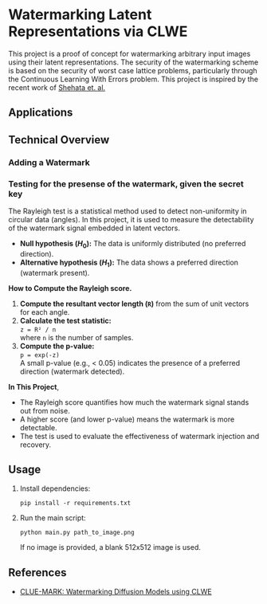 # Watermarking Latent Representations via CLWE

This project is a proof of concept for watermarking arbitrary input images using their latent representations. The security of the watermarking scheme is based on the security of worst case lattice problems, particularly through the  Continuous Learning With Errors problem. This project is inspired by the recent work of [Shehata et. al.](https://arxiv.org/abs/2411.11434)

## Applications

## Technical Overview

### Adding a Watermark

### Testing for the presense of the watermark, given the secret key 

The Rayleigh test is a statistical method used to detect non-uniformity in circular data (angles). In this project, it is used to measure the detectability of the watermark signal embedded in latent vectors.

- **Null hypothesis ($H_0$):** The data is uniformly distributed (no preferred direction).
- **Alternative hypothesis ($H_1$):** The data shows a preferred direction (watermark present).

**How to Compute the Rayleigh score.**

1. **Compute the resultant vector length (`R`)** from the sum of unit vectors for each angle.
2. **Calculate the test statistic:**  
   `z = R² / n`  
   where `n` is the number of samples.
3. **Compute the p-value:**  
   `p = exp(-z)`  
   A small p-value (e.g., < 0.05) indicates the presence of a preferred direction (watermark detected).

**In This Project**,

- The Rayleigh score quantifies how much the watermark signal stands out from noise.
- A higher score (and lower p-value) means the watermark is more detectable.
- The test is used to evaluate the effectiveness of watermark injection and recovery.

## Usage

1. Install dependencies:
   ```
   pip install -r requirements.txt
   ```
2. Run the main script:
   ```
   python main.py path_to_image.png
   ```
   If no image is provided, a blank 512x512 image is used.

## References

- [CLUE-MARK: Watermarking Diffusion Models using CLWE](https://arxiv.org/abs/2411.11434)
